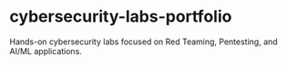 # cybersecurity-labs-portfolio
Hands-on cybersecurity labs focused on Red Teaming, Pentesting, and AI/ML applications.
